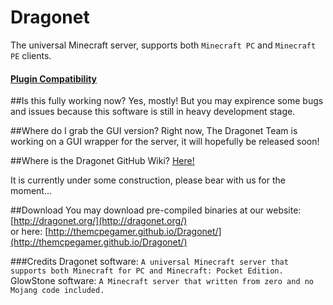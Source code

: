 Dragonet
========

The universal Minecraft server, supports both `Minecraft PC` and `Minecraft PE` clients. 

#### [Plugin Compatibility](https://github.com/GlowstoneMC/Glowstone/wiki/Plugin-Compatibility)

##Is this fully working now?
Yes, mostly! But you may expirence some bugs and issues because this software is still in heavy development stage. 

##Where do I grab the GUI version?
Right now, The Dragonet Team is working on a GUI wrapper for the server, it will hopefully be released soon!

##Where is the Dragonet GitHub Wiki?
[Here!](https://github.com/TheMCPEGamer/Dragonet/wiki)<br>

It is currently under some construction, please bear with us for the moment...

##Download
You may download pre-compiled binaries at our website:
[http://dragonet.org/](http://dragonet.org/)<br> 
or here:
[http://themcpegamer.github.io/Dragonet/](http://themcpegamer.github.io/Dragonet/)<br>

###Credits
Dragonet software: `A universal Minecraft server that supports both Minecraft for PC and Minecraft: Pocket Edition. `
GlowStone software: `A Minecraft server that written from zero and no Mojang code included. `
